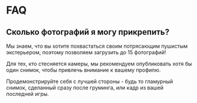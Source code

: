 # FAQ

## Сколько фотографий я могу прикрепить?

Мы знаем, что вы хотите похвастаться своим потрясающим пушистым экстерьером, поэтому позволяем загрузить до 15 фотографий!

Для тех, кто стесняется камеры, мы рекомендуем опубликовать хотя бы один снимок, чтобы привлечь внимание к вашему профилю.

Продемонстрируйте себя с лучшей стороны - будь то гламурный снимок, сделанный сразу после груминга, или кадр из вашей последней игры. 